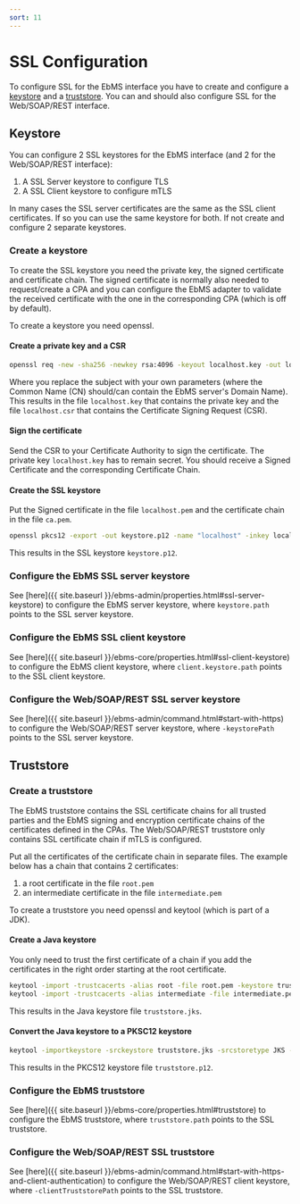 ```yaml
---
sort: 11
---
```


# SSL Configuration

To configure SSL for the EbMS interface you have to create and configure a [keystore](#keystore) and a [truststore](#truststore). You can and should also configure SSL for the Web/SOAP/REST interface.

## Keystore

You can configure 2 SSL keystores for the EbMS interface (and 2 for the Web/SOAP/REST interface):

1. A SSL Server keystore to configure TLS
2. A SSL Client keystore to configure mTLS

In many cases the SSL server certificates are the same as the SSL client certificates. If so you can use the same keystore for both. If not create and configure 2 separate keystores.

### Create a keystore

To create the SSL keystore you need the private key, the signed certificate and certificate chain. The signed certificate is normally also needed to request/create a CPA and you can configure the EbMS adapter to validate the received certificate with the one in the corresponding CPA (which is off by default).

To create a keystore you need openssl.

#### Create a private key and a CSR

```sh
openssl req -new -sha256 -newkey rsa:4096 -keyout localhost.key -out localhost.csr -subj "/C=NL/ST=Groningen/L=Groningen/O=Ordina/OU=OSD/CN=ebms.ordina.nl"
```

Where you replace the subject with your own parameters (where the Common Name (CN) should/can contain the EbMS server's Domain Name). This results in the file `localhost.key` that contains the private key and the file `localhost.csr` that contains the Certificate Signing Request (CSR).

#### Sign the certificate

Send the CSR to your Certificate Authority to sign the certificate. The private key `localhost.key` has to remain secret. You should receive a Signed Certificate and the corresponding Certificate Chain.

#### Create the SSL keystore

Put the Signed certificate in the file `localhost.pem` and the certificate chain in the file `ca.pem`.

```sh
openssl pkcs12 -export -out keystore.p12 -name "localhost" -inkey localhost.key -in localhost.pem -certfile ca.pem
```

This results in the SSL keystore `keystore.p12`.

### Configure the EbMS SSL server keystore

See [here]({{ site.baseurl }}/ebms-admin/properties.html#ssl-server-keystore) to configure the EbMS server keystore, where `keystore.path` points to the SSL server keystore.

### Configure the EbMS SSL client keystore

See [here]({{ site.baseurl }}/ebms-core/properties.html#ssl-client-keystore) to configure the EbMS client keystore, where `client.keystore.path` points to the SSL client keystore. 

### Configure the Web/SOAP/REST SSL server keystore

See [here]({{ site.baseurl }}/ebms-admin/command.html#start-with-https) to configure the Web/SOAP/REST server keystore, where `-keystorePath` points to the SSL server keystore. 

## Truststore

### Create a truststore

The EbMS truststore contains the SSL certificate chains for all trusted parties and the EbMS signing and encryption certificate chains of the certificates defined in the CPAs. The Web/SOAP/REST truststore only contains SSL certificate chain if mTLS is configured.


Put all the certificates of the certificate chain in separate files. The example below has a chain that contains 2 certificates:

1. a root certificate in the file `root.pem`
2. an intermediate certificate in the file `intermediate.pem`

To create a truststore you need openssl and keytool (which is part of a JDK).

#### Create a Java keystore

You only need to trust the first certificate of a chain if you add the certificates in the right order starting at the root certificate.

```sh
keytool -import -trustcacerts -alias root -file root.pem -keystore truststore.jks
keytool -import -trustcacerts -alias intermediate -file intermediate.pem -keystore truststore.jks
```

This results in the Java keystore file `truststore.jks`.

#### Convert the Java keystore to a PKSC12 keystore

```sh
keytool -importkeystore -srckeystore truststore.jks -srcstoretype JKS -destkeystore truststore.p12 -deststoretype PKCS12
```

This results in the PKCS12 keystore file `truststore.p12`.

### Configure the EbMS truststore

See [here]({{ site.baseurl }}/ebms-core/properties.html#truststore) to configure the EbMS truststore, where `truststore.path` points to the SSL truststore.

### Configure the Web/SOAP/REST SSL truststore

See [here]({{ site.baseurl }}/ebms-admin/command.html#start-with-https-and-client-authentication) to configure the Web/SOAP/REST client keystore, where `-clientTruststorePath` points to the SSL truststore. 

